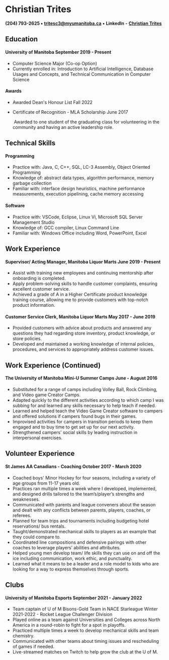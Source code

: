 # **Christian Trites**

**(204) 793-2625 ▪** [**tritesc3@myumanitoba.ca**](mailto:tritesc3@myumanitoba.ca) **▪** **LinkedIn** **-** [**Christian Trites**](https://www.linkedin.com/in/christian-trites-6996a321a/)

## **Education**

#### **University of Manitoba**	September 2019 - Present

- Computer Science Major (Co-op Option)
- Currently enrolled in: Introduction to Artificial Intelligence, Database Usages and Concepts, and Technical Communication in Computer Science

#### **Awards**

- Awarded Dean's Honour List	Fall 2022

- Certificate of Recognition - MLA Scholarship June 2017 

  ​	Awarded to one student of the graduating class for volunteering in the community and 	having an active leadership role.

## **Technical Skills**

#### **Programming**

- Practice with: Java, C, C++, SQL, LC-3 Assembly, Object Oriented Programming
- Knowledge of: abstract data types, algorithm performance, memory garbage collection
- Familiar with: interface design heuristics, machine performance measurements, execution pipelining, cache memory accessing

#### **Software**

- Practice with: VSCode, Eclipse, Linux Vi, Microsoft SQL Server Management Studio
- Knowledge of: GCC compiler, Linux Command Line
- Familiar with: Windows Office including Word, PowerPoint, Excel

## **Work Experience**

#### **Supervisor/ Acting Manager, Manitoba Liquor Marts**	            June 2019 - Present

- Assist with training new employees and continuing mentorship after onboarding is completed.
- Apply problem-solving skills to handle customer complaints, ensuring excellent customer service.
- Achieved a grade of A in a Higher Certificate product knowledge training course, allowing me to provide customers with top-notch product information.

#### **Customer Service Clerk, Manitoba Liquor Marts**	          May 2017 - June 2019

- Provided customers with advice about products and answered any questions they had regarding store inventory, product knowledge, or store policies.
- Developed and maintained a working knowledge of internal policies, procedures, and services to appropriately address customer issues.

## **Work Experience (Continued)**

#### **The University of Manitoba Mini-U Summer Camps**			   June - August 2016

- Substituted for a range of camps including Volley Ball, Rock Climbing, and Video game Creator Camps. 
- Adapted quickly to the different activities according to which camp I was subbing for and learned any skills necessary to help teach if needed.
- Learned and helped teach the Video Game Creator software to campers and offered solutions if campers found bugs in their games.
- Improvised activities for campers in transition periods to keep them engaged and to buy time to get set up for our next activity.
- Strengthened campers' social skills by leading instruction in interpersonal exercises.

## **Volunteer Experience**

#### **St James AA Canadians** **- Coaching**	  	      	  October 2017 - March 2020

- Coached boys' Minor Hockey for four seasons, including a variety of age groups from 11-17 years old.
- Practices ran multiple times a week where I developed, implemented, and designed drills tailored to the team’s/player’s strengths and weaknesses.
- Communicated with parents and league conveners about the season and dealt with any conflicts between parents, players, coaches, or referees. 
- Planned for team trips and tournaments including budgeting hotel reservations/ bus rentals.
- Taught/demonstrated mechanical skills to players as an example that they could compare to.
- Coordinated line compositions and defensive pairings with other coaches to leverage players’ abilities and attributes.
- Helped young men develop team/ life skills they can use on and off the ice including communication, work ethic, and punctuality.
- Learned what it means to be a leader and a role model to kids who are looking for a	  	    way to express themselves through sports.

## **Clubs**

#### **University of Manitoba Esports** 				   September 2021 - January 2022

- Team captain of U of M Bisons-Gold Team in NACE Starleague Winter 2021-2022 - Rocket League Challenger Division
- Played online as a team against Universities and Colleges across North America in a round-robin to fight for a spot in playoffs.
- Practiced multiple times a week to develop mechanical skills and team chemistry.
- Communicated with other teams about timing issues and rescheduling of games if needed.
- Live-streamed matches on Twitch to help grow the club at the U of M.
